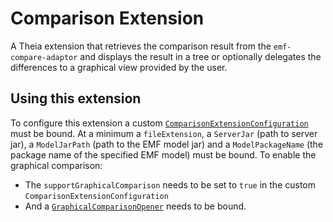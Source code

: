 # Comparison Extension

A Theia extension that retrieves the comparison result from the `emf-compare-adaptor` and displays the result in a tree or optionally delegates the differences to a graphical view provided by the user.

## Using this extension

To configure this extension a custom [`ComparisonExtensionConfiguration`](./src/browser/comparison-extension-configuration.ts) must be bound.
At a minimum a `fileExtension`, a `ServerJar` (path to server jar), a `ModelJarPath` (path to the EMF model jar) and a `ModelPackageName` (the package name of the specified EMF model) must be bound.
To enable the graphical comparison:

- The `supportGraphicalComparison` needs to be set to `true` in the custom `ComparisonExtensionConfiguration`
- And a [`GraphicalComparisonOpener`](./src/browser/graphical/graphical-comparison-opener.ts) needs to be bound.
